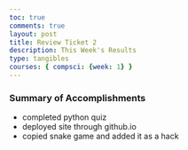 ```yaml
---
toc: true
comments: true
layout: post
title: Review Ticket 2
description: This Week's Results
type: tangibles
courses: { compsci: {week: 1} }
---
```


### Summary of Accomplishments
>   
- completed python quiz
- deployed site through github.io
- copied snake game and added it as a hack
